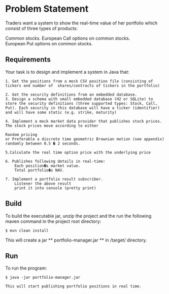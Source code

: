 # Problem Statement 

Traders want a system to show the real-time value of her portfolio which consist of three types of products:  

  Common stocks. 
  European Call options on common stocks.  
  European Put options on common stocks.  

 

## Requirements 

Your task is to design and implement a system in Java that: 

```
1. Get the positions from a mock CSV position file (consisting of tickers and number of  shares/contracts of tickers in the portfolio)  
```

```
2. Get the security definitions from an embedded database. 
3. Design a schema with small embedded database (H2 or SQLite) to store the security definitions (three supported types: Stock, Call, Put). Each security in this database will have a ticker (identifier) and will have some static (e.g. strike, maturity) 
```
```
4. Implement a mock market data provider that publishes stock prices.  The stock prices move according to either 

Random pricing 
or Preferable a discrete time geometric Brownian motion (see appendix) randomly between 0.5 � 2 seconds. 
```

```
5.Calculate the real time option price with the underlying price 
```

```
6. Publishes following details in real-time:  
	Each position�s market value.  
	Total portfolio�s NAV. 
```

```
7. Implement a portfolio result subscriber.  
	Listener the above result  
	print it into console (pretty print) 
```
 

## Build

To build the executable jar, unzip the project and the run the following maven command in the project root directory:

```
$ mvn clean install
```

This will create a jar ** portfolio-manager.jar ** in <project root>/target/ directory.


## Run

To run the program:

```
$ java -jar portfolio-manager.jar

This will start publishing portfolio positions in real time.
```


 

 